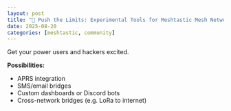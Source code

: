 ```yaml
---
layout: post
title: "🔬 Push the Limits: Experimental Tools for Meshtastic Mesh Networks"
date: 2025-08-20
categories: [meshtastic, community]
---
```


Get your power users and hackers excited.

**Possibilities:**
- APRS integration
- SMS/email bridges
- Custom dashboards or Discord bots
- Cross-network bridges (e.g. LoRa to internet)
